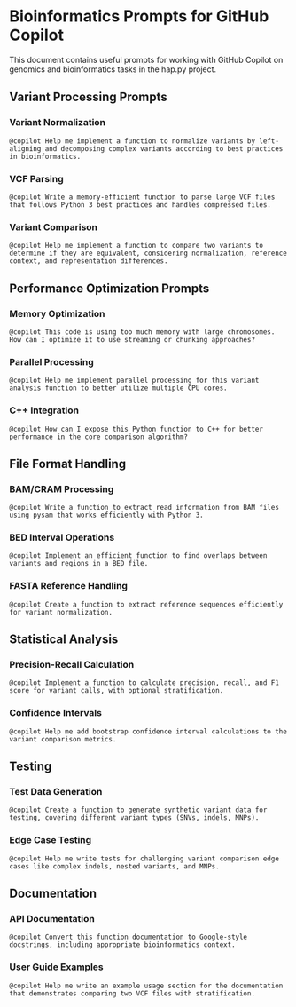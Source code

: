 # Bioinformatics Prompts for GitHub Copilot

This document contains useful prompts for working with GitHub Copilot on genomics and bioinformatics tasks in the hap.py project.

## Variant Processing Prompts

### Variant Normalization
```
@copilot Help me implement a function to normalize variants by left-aligning and decomposing complex variants according to best practices in bioinformatics.
```

### VCF Parsing
```
@copilot Write a memory-efficient function to parse large VCF files that follows Python 3 best practices and handles compressed files.
```

### Variant Comparison
```
@copilot Help me implement a function to compare two variants to determine if they are equivalent, considering normalization, reference context, and representation differences.
```

## Performance Optimization Prompts

### Memory Optimization
```
@copilot This code is using too much memory with large chromosomes. How can I optimize it to use streaming or chunking approaches?
```

### Parallel Processing
```
@copilot Help me implement parallel processing for this variant analysis function to better utilize multiple CPU cores.
```

### C++ Integration
```
@copilot How can I expose this Python function to C++ for better performance in the core comparison algorithm?
```

## File Format Handling

### BAM/CRAM Processing
```
@copilot Write a function to extract read information from BAM files using pysam that works efficiently with Python 3.
```

### BED Interval Operations
```
@copilot Implement an efficient function to find overlaps between variants and regions in a BED file.
```

### FASTA Reference Handling
```
@copilot Create a function to extract reference sequences efficiently for variant normalization.
```

## Statistical Analysis

### Precision-Recall Calculation
```
@copilot Implement a function to calculate precision, recall, and F1 score for variant calls, with optional stratification.
```

### Confidence Intervals
```
@copilot Help me add bootstrap confidence interval calculations to the variant comparison metrics.
```

## Testing

### Test Data Generation
```
@copilot Create a function to generate synthetic variant data for testing, covering different variant types (SNVs, indels, MNPs).
```

### Edge Case Testing
```
@copilot Help me write tests for challenging variant comparison edge cases like complex indels, nested variants, and MNPs.
```

## Documentation

### API Documentation
```
@copilot Convert this function documentation to Google-style docstrings, including appropriate bioinformatics context.
```

### User Guide Examples
```
@copilot Help me write an example usage section for the documentation that demonstrates comparing two VCF files with stratification.
```

